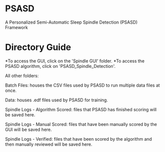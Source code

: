 # PSASD
A Personalized Semi-Automatic Sleep Spindle Detection (PSASD) Framework

# Directory Guide

*To access the GUI, click on the 'Spindle GUI' folder. 
*To access the PSASD algorithm, click on 'PSASD_Spindle_Detection'.

All other folders:

Batch Files: houses the CSV files used by PSASD to run multiple data files at once.

Data: houses .edf files used by PSASD for training.

Spindle Logs - Algorithm Scored: files that PSASD has finished scoring will be saved here.

Spindle Logs - Manual Scored: files that have been manually scored by the GUI will be saved here.

Spindle Logs - Verified: files that have been scored by the algorithm and then manually reviewed will be saved here.
